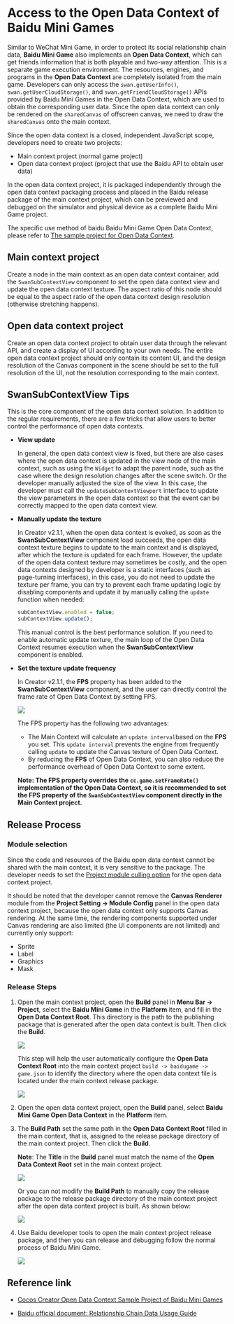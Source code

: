 # Access to the Open Data Context of Baidu Mini Games

Similar to WeChat Mini Game, in order to protect its social relationship chain data, **Baidu Mini Game** also implements an **Open Data Context**, which can get friends information that is both playable and two-way attention. This is a separate game execution environment. The resources, engines, and programs in the **Open Data Context** are completely isolated from the main game. Developers can only access the `swan.getUserInfo()`, `swan.getUserCloudStorage()`, and `swan.getFriendCloudStorage()` APIs provided by Baidu Mini Games in the Open Data Context, which are used to obtain the corresponding user data. Since the open data context can only be rendered on the `sharedCanvas` of offscreen canvas, we need to draw the `sharedCanvas` onto the main context.

Since the open data context is a closed, independent JavaScript scope, developers need to create two projects:

- Main context project (normal game project)
- Open data context project (project that use the Baidu API to obtain user data)

In the open data context project, it is packaged independently through the open data context packaging process and placed in the Baidu release package of the main context project, which can be previewed and debugged on the simulator and physical device as a complete Baidu Mini Game project.

The specific use method of baidu Baidu Mini Game Open Data Context, please refer to [The sample project for Open Data Context](https://github.com/cocos-creator/example-baidu-subdomain).

## Main context project

Create a node in the main context as an open data context container, add the `SwanSubContextView` component to set the open data context view and update the open data context texture. The aspect ratio of this node should be equal to the aspect ratio of the open data context design resolution (otherwise stretching happens).

## Open data context project

Create an open data context project to obtain user data through the relevant API, and create a display of UI according to your own needs. The entire open data context project should only contain its content UI, and the design resolution of the Canvas component in the scene should be set to the full resolution of the UI, not the resolution corresponding to the main context.

## SwanSubContextView Tips

This is the core component of the open data context solution. In addition to the regular requirements, there are a few tricks that allow users to better control the performance of open data contexts.

- **View update**

  In general, the open data context view is fixed, but there are also cases where the open data context is updated in the view node of the main context, such as using the `Widget` to adapt the parent node, such as the case where the design resolution changes after the scene switch. Or the developer manually adjusted the size of the view. In this case, the developer must call the `updateSubContextViewport` interface to update the view parameters in the open data context so that the event can be correctly mapped to the open data context view.

- **Manually update the texture**

  In Creator v2.1.1, when the open data context is evoked, as soon as the **SwanSubContextView** component load succeeds, the open data context texture begins to update to the main context and is displayed, after which the texture is updated for each frame. However, the update of the open data context texture may sometimes be costly, and the open data contexts designed by developer is a static interfaces (such as page-turning interfaces), in this case, you do not need to update the texture per frame, you can try to prevent each frame updating logic by disabling components and update it by manually calling the `update` function when needed:

  ```js
  subContextView.enabled = false;
  subContextView.update();
  ```

  This manual control is the best performance solution. If you need to enable automatic update texture, the main loop of the Open Data Context resumes execution when the **SwanSubContextView** component is enabled.

- **Set the texture update frequency**

  In Creator v2.1.1, the **FPS** property has been added to the **SwanSubContextView** component, and the user can directly control the frame rate of Open Data Context by setting FPS.

  ![](./publish-baidugame/subcontext.png)

  The FPS property has the following two advantages:

  - The Main Context will calculate an `update interval` ​​based on the **FPS** you set. This `update interval` prevents the engine from frequently calling `update` to update the Canvas texture of Open Data Context. 
  - By reducing the **FPS** of Open Data Context, you can also reduce the performance overhead of Open Data Context to some extent.

  **Note: The FPS property overrides the `cc.game.setFrameRate()` implementation of the Open Data Context, so it is recommended to set the FPS property of the `SwanSubContextView` component directly in the Main Context project.**

## Release Process

### Module selection

Since the code and resources of the Baidu open data context cannot be shared with the main context, it is very sensitive to the package. The developer needs to set the [Project module culling option](../getting-started/basics/editor-panels/project-settings.md) for the open data context project.

It should be noted that the developer cannot remove the **Canvas Renderer** module from the **Project Setting -> Module Config** panel in the open data context project, because the open data context only supports Canvas rendering. At the same time, the rendering components supported under Canvas rendering are also limited (the UI components are not limited) and currently only support:

- Sprite
- Label
- Graphics
- Mask

### Release Steps

1. Open the main context project, open the **Build** panel in **Menu Bar -> Project**, select the **Baidu Mini Game** in the **Platform** item, and fill in the **Open Data Context Root**. This directory is the path to the publishing package that is generated after the open data context is built. Then click the **Build**.

    ![](./publish-baidugame/maintest-build.png)

    This step will help the user automatically configure the **Open Data Context Root** into the main context project `build -> baidugame -> game.json` to identify the directory where the open data context file is located under the main context release package.

    ![](./publish-baidugame/game-json.png)

2. Open the open data context project, open the **Build** panel, select **Baidu Mini Game Open Data Context** in the **Platform** item.

3. The **Build Path** set the same path in the **Open Data Context Root** filled in the main context, that is, assigned to the release package directory of the main context project. Then click the **Build**.

    **Note**: The **Title** in the **Build** panel must match the name of the **Open Data Context Root** set in the main context project.

    ![](./publish-baidugame/open-data-project-build.png)

    Or you can not modify the **Build Path** to manually copy the release package to the release package directory of the main context project after the open data context project is built. As shown below:

    ![](./publish-baidugame/open-data-project-package.png)

4. Use Baidu developer tools to open the main context project release package, and then you can release and debugging follow the normal process of Baidu Mini Game.

    ![](./publish-baidugame/open-data-project-preview.png)

## Reference link

- [Cocos Creator Open Data Context Sample Project of Baidu Mini Games](https://github.com/cocos-creator/example-baidu-subdomain)

- [Baidu official document: Relationship Chain Data Usage Guide](https://smartprogram.baidu.com/docs/game/tutorials/open_api/guide/#%E5%BC%80%E6%94%BE%E6%95%B0%E6%8D%AE%E5%9F%9F)
